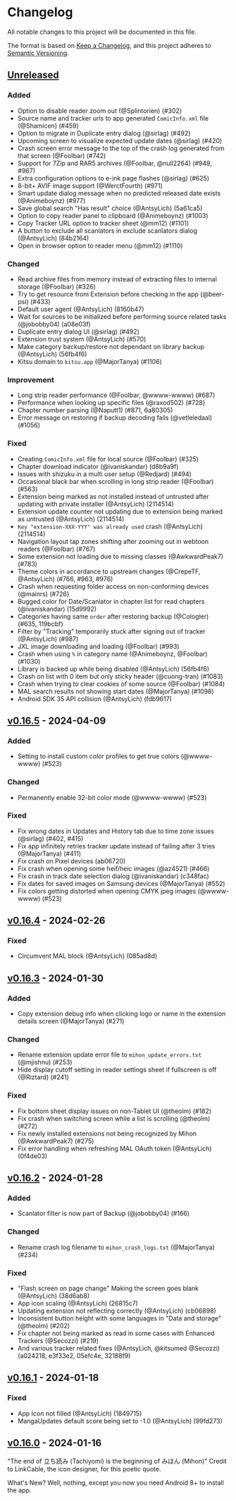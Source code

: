 # Changelog

All notable changes to this project will be documented in this file.

The format is based on [Keep a Changelog](https://keepachangelog.com/en/1.1.0/),
and this project adheres to [Semantic Versioning](https://semver.org/spec/v2.0.0.html).

## [Unreleased]
### Added
- Option to disable reader zoom out (@Splintorien) (#302)
- Source name and tracker urls to app generated `ComicInfo.xml` file (@Shamicen) (#459)
- Option to migrate in Duplicate entry dialog (@sirlag) (#492)
- Upcoming screen to visualize expected update dates (@sirlag) (#420)
- Crash screen error message to the top of the crash log generated from that screen (@FooIbar) (#742)
- Support for 7Zip and RAR5 archives (@FooIbar, @null2264) (#949, #967)
- Extra configuration options to e-ink page flashes (@sirlag) (#625)
- 8-bit+ AVIF image support (@WerctFourth) (#971)
- Smart update dialog message when no predicted released date exists (@Animeboynz) (#977)
- Save global search "Has result" choice (@AntsyLich) (5a61ca5)
- Option to copy reader panel to clipboard (@Animeboynz) (#1003)
- Copy Tracker URL option to tracker sheet (@mm12) (#1101)
- A button to exclude all scanlators in exclude scanlators dialog (@AntsyLich) (84b2164)
- Open in browser option to reader menu (@mm12) (#1110)

### Changed
- Read archive files from memory instead of extracting files to internal storage (@FooIbar) (#326)
- Try to get resource from Extension before checking in the app (@beer-psi) (#433)
- Default user agent (@AntsyLich) (8160b47)
- Wait for sources to be initialized before performing source related tasks (@jobobby04) (a08e03f)
- Duplicate entry dialog UI (@sirlag) (#492)
- Extension trust system (@AntsyLich) (#570)
- Make category backup/restore not dependant on library backup (@AntsyLich) (56fb4f6)
- Kitsu domain to `kitsu.app` (@MajorTanya) (#1106)

### Improvement
- Long strip reader performance (@FooIbar, @wwww-wwww) (#687)
- Performance when looking up specific files (@raxod502) (#728)
- Chapter number parsing (@Naputt1) (#871, 6a80305)
- Error message on restoring if backup decoding fails (@vetleledaal) (#1056)

### Fixed
- Creating `ComicInfo.xml` file for local source (@FooIbar) (#325)
- Chapter download indicator (@ivaniskandar) (d8b9a9f)
- Issues with shizuku in a multi user setup (@Redjard) (#494)
- Occasional black bar when scrolling in long strip reader (@FooIbar) (#563)
- Extension being marked as not installed instead of untrusted after updating with private installer (@AntsyLich) (2114514)
- Extension update counter not updating due to extension being marked as untrusted (@AntsyLich) (2114514)
- `Key "extension-XXX-YYY" was already used` crash (@AntsyLich) (2114514)
- Navigation layout tap zones shifting after zooming out in webtoon readers (@FooIbar) (#767)
- Some extension not loading due to missing classes (@AwkwardPeak7) (#783)
- Theme colors in accordance to upstream changes (@CrepeTF, @AntsyLich) (#766, #963, #976)
- Crash when requesting folder access on non-conforming devices (@mainrs) (#726)
- Bugged color for Date/Scanlator in chapter list for read chapters (@ivaniskandar) (15d9992)
- Categories having same `order` after restoring backup (@Cologler) (#635, 119bcbf)
- Filter by "Tracking" temporarily stuck after signing out of tracker (@AntsyLich) (#987)
- JXL image downloading and loading (@FooIbar) (#993)
- Crash when using `%` in category name (@Animeboynz, @FooIbar) (#1030)
- Library is backed up while being disabled (@AntsyLich) (56fb4f6)
- Crash on list with 0 item but only sticky header (@cuong-tran) (#1083)
- Crash when trying to clear cookies of some source (@FooIbar) (#1084)
- MAL search results not showing start dates (@MajorTanya) (#1098)
- Android SDK 35 API collision (@AntsyLich) (fdb9617)

## [v0.16.5] - 2024-04-09
### Added
- Setting to install custom color profiles to get true colors (@wwww-wwww) (#523)

### Changed
- Permanently enable 32-bit color mode (@wwww-wwww) (#523)

### Fixed
- Fix wrong dates in Updates and History tab due to time zone issues (@sirlag) (#402, #415)
- Fix app infinitely retries tracker update instead of failing after 3 tries (@MajorTanya) (#411)
- Fix crash on Pixel devices (ab06720)
- Fix crash when opening some heif/heic images (@az4521) (#466)
- Fix crash in track date selection dialog (@ivaniskandar) (c348fac)
- Fix dates for saved images on Samsung devices (@MajorTanya) (#552)
- Fix colors getting distorted when opening CMYK jpeg images (@wwww-wwww) (#523)

## [v0.16.4] - 2024-02-26
### Fixed
- Circumvent MAL block (@AntsyLich) (085ad8d)

## [v0.16.3] - 2024-01-30
### Added
- Copy extension debug info when clicking logo or name in the extension details screen (@MajorTanya) (#271)

### Changed
- Rename extension update error file to `mihon_update_errors.txt` (@mjishnu) (#253)
- Hide display cutoff setting in reader settings sheet if fullscreen is off (@Riztard) (#241)

### Fixed
- Fix bottom sheet display issues on non-Tablet UI (@theolm) (#182)
- Fix crash when switching screen while a list is scrolling (@theolm) (#272)
- Fix newly installed extensions not being recognized by Mihon (@AwkwardPeak7) (#275)
- Fix error handling when refreshing MAL OAuth token (@AntsyLich) (0f4de03)

## [v0.16.2] - 2024-01-28
### Added
- Scanlator filter is now part of Backup (@jobobby04) (#166)

### Changed
- Rename crash log filename to `mihon_crash_logs.txt` (@MajorTanya) (#234)

### Fixed
- "Flash screen on page change" Making the screen goes blank (@AntsyLich) (38d6ab8)
- App icon scaling (@AntsyLich) (26815c7)
- Updating extension not reflecting correctly (@AntsyLich) (cb06898)
- Inconsistent button height with some languages in "Data and storage" (@theolm) (#202)
- Fix chapter not being marked as read in some cases with Enhanced Trackers (@Secozzi) (#219) 
- And various tracker related fixes (@AntsyLich, @kitsumed @Secozzi) (a024218, e3f33e2, 05efc4e, 32188f9)

## [v0.16.1] - 2024-01-18
### Fixed
- App Icon not filled (@AntsyLich) (1849715)
- MangaUpdates default score being set to -1.0 (@AntsyLich) (99fd273)

## [v0.16.0] - 2024-01-16

"The end of 立ち読み (Tachiyomi) is the beginning of みほん (Mihon)"
Credit to LinkCable, the icon designer, for this poetic quote.

What's New?
Well, nothing, except you now you need Android 8+ to install the app.

[unreleased]: https://github.com/mihonapp/mihon/compare/v0.16.5...HEAD
[v0.16.5]: https://github.com/mihonapp/mihon/compare/v0.16.4...v0.16.5
[v0.16.4]: https://github.com/mihonapp/mihon/compare/v0.16.3...v0.16.4
[v0.16.3]: https://github.com/mihonapp/mihon/compare/v0.16.2...v0.16.3
[v0.16.2]: https://github.com/mihonapp/mihon/compare/v0.16.1...v0.16.2
[v0.16.1]: https://github.com/mihonapp/mihon/compare/v0.16.0...v0.16.1
[v0.16.0]: https://github.com/mihonapp/mihon/releases/tag/v0.16.0
